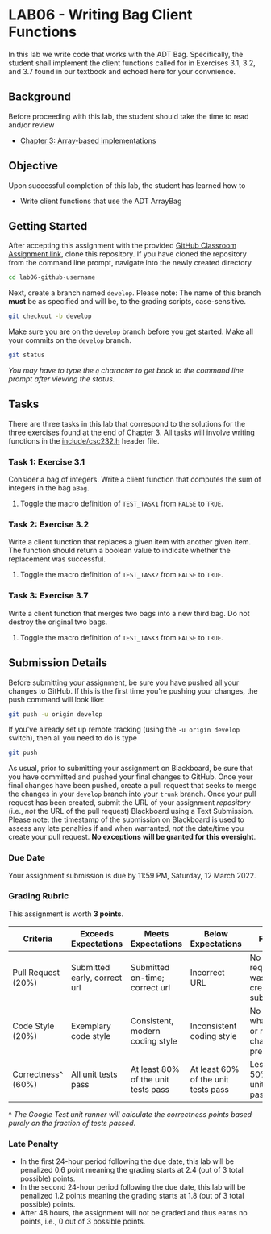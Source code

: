 # LAB06 - Writing Bag Client Functions

In this lab we write code that works with the ADT Bag. Specifically, the student shall implement the client functions called for in Exercises 3.1, 3.2, and 3.7 found in our textbook and echoed here for your convnience.

## Background

Before proceeding with this lab, the student should take the time to read and/or review

* [Chapter 3: Array-based implementations](https://online.vitalsource.com/reader/books/9780134477473/epubcfi/6/84%5B%3Bvnd.vst.idref%3DP7001011925000000000000000001209%5D!/4/2%5BP7001011925000000000000000001209%5D/4%5BP700101192500000000000000000120C%5D/2%5BP7001011925000000000000000009AA2%5D/4%5BP7001011925000000000000000009AA4%5D/2%5BP7001011925000000000000000009AA5%5D/4%5BP7001011925000000000000000009AAD%5D/4%5BP7001011925000000000000000009AAF%5D/8%5BP7001011925000000000000000009AB6%5D/2%5BP7001011925000000000000000009AB7%5D)

## Objective

Upon successful completion of this lab, the student has learned how to

* Write client functions that use the ADT ArrayBag

## Getting Started

After accepting this assignment with the provided [GitHub Classroom Assignment link](https://classroom.github.com/a/OXRQTQjn), clone this repository. If you have cloned the repository from the command line prompt, navigate into the newly created directory

```bash
cd lab06-github-username
```

Next, create a branch named `develop`. Please note: The name of this branch **must** be as specified and will be, to the grading scripts, case-sensitive.

```bash
git checkout -b develop
```

Make sure you are on the `develop` branch before you get started. Make all your commits on the `develop` branch.

```bash
git status
```

_You may have to type the `q` character to get back to the command line prompt after viewing the status._

## Tasks

There are three tasks in this lab that correspond to the solutions for the three exercises found at the end of Chapter 3. All tasks will involve writing functions in the [include/csc232.h](include/csc232.h) header file.

### Task 1: Exercise 3.1

Consider a bag of integers. Write a client function that computes the sum of integers in the bag `aBag`.

1. Toggle the macro definition of `TEST_TASK1` from `FALSE` to `TRUE`.

### Task 2: Exercise 3.2

Write a client function that replaces a given item with another given item. The function should return a boolean value to indicate whether the replacement was successful.

1. Toggle the macro definition of `TEST_TASK2` from `FALSE` to `TRUE`.

### Task 3: Exercise 3.7

Write a client function that merges two bags into a new third bag. Do not destroy the original two bags.

1. Toggle the macro definition of `TEST_TASK3` from `FALSE` to `TRUE`.

## Submission Details

Before submitting your assignment, be sure you have pushed all your changes to GitHub. If this is the first time you're pushing your changes, the push command will look like:

```bash
git push -u origin develop
```

If you've already set up remote tracking (using the `-u origin develop` switch), then all you need to do is type

```bash
git push
```

As usual, prior to submitting your assignment on Blackboard, be sure that you have committed and pushed your final changes to GitHub. Once your final changes have been pushed, create a pull request that seeks to merge the changes in your `develop` branch into your `trunk` branch. Once your pull request has been created, submit the URL of your assignment _repository_ (i.e., _not_ the URL of the pull request) Blackboard using a Text Submission. Please note: the timestamp of the submission on Blackboard is used to assess any late penalties if and when warranted, _not_ the date/time you create your pull request. **No exceptions will be granted for this oversight**.

### Due Date

Your assignment submission is due by 11:59 PM, Saturday, 12 March 2022.

### Grading Rubric

This assignment is worth **3 points**.

| Criteria           | Exceeds Expectations         | Meets Expectations                  | Below Expectations                  | Failure                                        |
|--------------------|------------------------------|-------------------------------------|-------------------------------------|------------------------------------------------|
| Pull Request (20%) | Submitted early, correct url | Submitted on-time; correct url      | Incorrect URL                       | No pull request was created or submitted       |
| Code Style (20%)   | Exemplary code style         | Consistent, modern coding style     | Inconsistent coding style           | No style whatsoever or no code changes present |
| Correctness^ (60%) | All unit tests pass          | At least 80% of the unit tests pass | At least 60% of the unit tests pass | Less than 50% of the unit tests pass           |

^ _The Google Test unit runner will calculate the correctness points based purely on the fraction of tests passed_.

### Late Penalty

* In the first 24-hour period following the due date, this lab will be penalized 0.6 point meaning the grading starts at 2.4 (out of 3 total possible) points.
* In the second 24-hour period following the due date, this lab will be penalized 1.2 points meaning the grading starts at 1.8 (out of 3 total possible) points.
* After 48 hours, the assignment will not be graded and thus earns no points, i.e., 0 out of 3 possible points.

